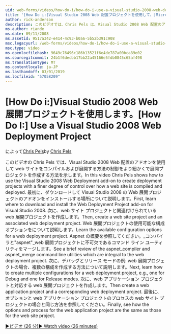 ```yaml
---
uid: web-forms/videos/how-do-i/how-do-i-use-a-visual-studio-2008-web-deployment-project
title: '[How Do i:]Visual Studio 2008 Web 配置プロジェクトを使用して、|Microsoft Docs'
author: rick-anderson
description: このビデオでは、Chris Pels は、Visual Studio 2008 Web 配置のアドオンを使用してをより細かく制御方法と配置プロジェクトを作成する方法を説明しています.
ms.author: riande
ms.date: 09/11/2008
ms.assetid: 9517a342-e414-4c93-b0a6-5b52b391c908
msc.legacyurl: /web-forms/videos/how-do-i/how-do-i-use-a-visual-studio-2008-web-deployment-project
msc.type: video
ms.openlocfilehash: 9649c76496c186b13521f6e4de787a00bca89e02
ms.sourcegitcommit: 24b1f6decbb17bb22a45166e5fdb0845c65af498
ms.translationtype: MT
ms.contentlocale: ja-JP
ms.lasthandoff: 03/01/2019
ms.locfileid: "57058209"
---
```

<a name="how-do-i-use-a-visual-studio-2008-web-deployment-project"></a><span data-ttu-id="2ec38-103">[How Do i:]Visual Studio 2008 Web 展開プロジェクトを使用します。</span><span class="sxs-lookup"><span data-stu-id="2ec38-103">[How Do I:] Use a Visual Studio 2008 Web Deployment Project</span></span>
====================
<span data-ttu-id="2ec38-104">によって[Chris Pels](https://twitter.com/chrispels)</span><span class="sxs-lookup"><span data-stu-id="2ec38-104">by [Chris Pels](https://twitter.com/chrispels)</span></span>

<span data-ttu-id="2ec38-105">このビデオの Chris Pels では、Visual Studio 2008 Web 配置のアドオンを使用して web サイトをコンパイルおよび展開する方法の制御をより細かくで展開プロジェクトを作成する方法を示します。</span><span class="sxs-lookup"><span data-stu-id="2ec38-105">In this video Chris Pels shows how to use the Visual Studio 2008 Web Deployment add-on to create deployment projects with a finer degree of control over how a web site is compiled and deployed.</span></span> <span data-ttu-id="2ec38-106">最初に、ダウンロードして Visual Studio 2008 の Web 展開プロジェクトのアドオンをインストールする場所について説明します。</span><span class="sxs-lookup"><span data-stu-id="2ec38-106">First, learn where to download and install the Web Deployment Project add-on for Visual Studio 2008.</span></span> <span data-ttu-id="2ec38-107">次に、web サイト プロジェクトと関連付けられている web 展開プロジェクトを作成します。</span><span class="sxs-lookup"><span data-stu-id="2ec38-107">Then, create a web site project and an associated web deployment project.</span></span> <span data-ttu-id="2ec38-108">Web 展開プロジェクトの使用可能な構成オプションをについて説明します。</span><span class="sxs-lookup"><span data-stu-id="2ec38-108">Learn the available configuration options for a web deployment project.</span></span> <span data-ttu-id="2ec38-109">Aspnet の概要を参照してください。\_コンパイラと"aspnet"\_web 展開プロジェクトに不可欠であるコマンド ライン ユーティリティをマージします。</span><span class="sxs-lookup"><span data-stu-id="2ec38-109">See a brief review of the aspnet\_compiler and aspnet\_merge command line utilities which are integral to the web deployment project.</span></span> <span data-ttu-id="2ec38-110">次に、デバッグとリリース モードの例: web 展開プロジェクトの場合、複数の構成を作成する方法について説明します。</span><span class="sxs-lookup"><span data-stu-id="2ec38-110">Next, learn how to create multiple configurations for a web deployment project, e.g., one for Debug and one for Release modes.</span></span> <span data-ttu-id="2ec38-111">次に、web アプリケーション プロジェクトと対応する web 展開プロジェクトを作成します。</span><span class="sxs-lookup"><span data-stu-id="2ec38-111">Then create a web application project and a corresponding web deployment project.</span></span> <span data-ttu-id="2ec38-112">最後に、オプションと web アプリケーション プロジェクトのプロセスの web サイト プロジェクトの場合と同じ方法を参照してください。</span><span class="sxs-lookup"><span data-stu-id="2ec38-112">Finally, see how the options and process for the web application project are the same as those for the web site project.</span></span>

[<span data-ttu-id="2ec38-113">&#9654;ビデオ (26 分)</span><span class="sxs-lookup"><span data-stu-id="2ec38-113">&#9654; Watch video (26 minutes)</span></span>](https://channel9.msdn.com/Blogs/ASP-NET-Site-Videos/how-do-i-use-a-visual-studio-2008-web-deployment-project)
